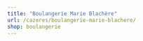 ```yaml
---
title: "Boulangerie Marie Blachère"
url: /cazeres/boulangerie-marie-blachere/
shop: boulangerie
---
```

